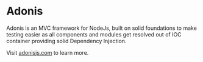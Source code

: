 # Adonis

Adonis is an MVC framework for NodeJs, built on solid foundations to make testing easier as all components and modules get resolved out of IOC container providing solid Dependency Injection.

Visit [adonisjs.com](#http://adonisjs.com) to learn more.